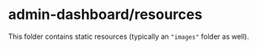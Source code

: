 # admin-dashboard/resources

This folder contains static resources (typically an `"images"` folder as well).
